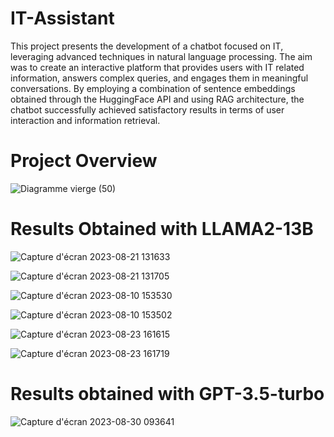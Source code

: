 # IT-Assistant

This project presents the development of a chatbot focused on IT, leveraging advanced techniques in natural language processing. The aim was to create an interactive platform that provides users
with IT related information, answers complex queries, and engages them in meaningful conversations. By employing a combination of sentence embeddings obtained through the HuggingFace API and using RAG architecture, the chatbot successfully achieved satisfactory results in terms of user interaction and information retrieval.

# Project Overview

![Diagramme vierge (50)](https://github.com/ikram28/IT-Assistant/assets/86806466/51ab64d7-a833-45af-99a2-7cdd8290f6fa)


# Results Obtained with LLAMA2-13B

![Capture d'écran 2023-08-21 131633](https://github.com/ikram28/IT-Assistant/assets/86806466/5614bb2c-dd06-47f0-af80-a7a657349981)

![Capture d'écran 2023-08-21 131705](https://github.com/ikram28/IT-Assistant/assets/86806466/bcdef11b-6bc0-4c29-b53d-270fb11b9f30)

![Capture d'écran 2023-08-10 153530](https://github.com/ikram28/IT-Assistant/assets/86806466/a76e3495-e768-4972-9d4a-468ee7471dec)

![Capture d'écran 2023-08-10 153502](https://github.com/ikram28/IT-Assistant/assets/86806466/19936c1f-b376-454c-8f28-af1c784d4d58)

![Capture d'écran 2023-08-23 161615](https://github.com/ikram28/IT-Assistant/assets/86806466/c9a58205-dd25-4bf4-82fb-2217ce47d4a7)

![Capture d'écran 2023-08-23 161719](https://github.com/ikram28/IT-Assistant/assets/86806466/62222779-a75e-4933-a7d3-0150d571fc42)


# Results obtained with GPT-3.5-turbo


![Capture d'écran 2023-08-30 093641](https://github.com/ikram28/IT-Assistant/assets/86806466/861397a5-0f9d-4dfb-8775-09b31821d031)


